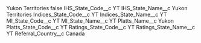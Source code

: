 <?xml version="1.0" encoding="UTF-8"?>
<CustomMetadata xmlns="http://soap.sforce.com/2006/04/metadata" xmlns:xsi="http://www.w3.org/2001/XMLSchema-instance" xmlns:xsd="http://www.w3.org/2001/XMLSchema">
    <label>Yukon Territories</label>
    <protected>false</protected>
    <values>
        <field>IHS_State_Code__c</field>
        <value xsi:type="xsd:string">YT</value>
    </values>
    <values>
        <field>IHS_State_Name__c</field>
        <value xsi:type="xsd:string">Yukon Territories</value>
    </values>
    <values>
        <field>Indices_State_Code__c</field>
        <value xsi:type="xsd:string">YT</value>
    </values>
    <values>
        <field>Indices_State_Name__c</field>
        <value xsi:type="xsd:string">YT</value>
    </values>
    <values>
        <field>MI_State_Code__c</field>
        <value xsi:type="xsd:string">YT</value>
    </values>
    <values>
        <field>MI_State_Name__c</field>
        <value xsi:type="xsd:string">YT</value>
    </values>
    <values>
        <field>Platts_Name__c</field>
        <value xsi:type="xsd:string">Yukon</value>
    </values>
    <values>
        <field>Platts_State_Code__c</field>
        <value xsi:type="xsd:string">YT</value>
    </values>
    <values>
        <field>Ratings_State_Code__c</field>
        <value xsi:type="xsd:string">YT</value>
    </values>
    <values>
        <field>Ratings_State_Name__c</field>
        <value xsi:type="xsd:string">YT</value>
    </values>
    <values>
        <field>Referral_Country__c</field>
        <value xsi:type="xsd:string">Canada</value>
    </values>
</CustomMetadata>
